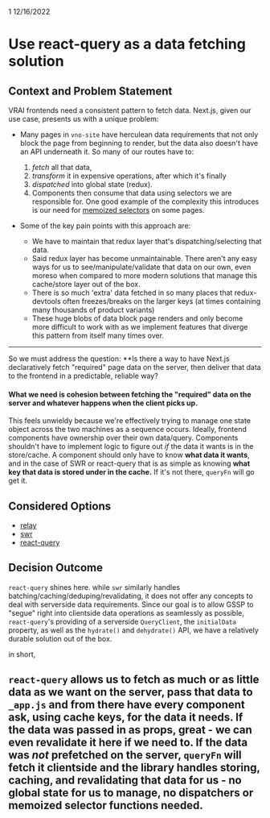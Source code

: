 1
12/16/2022

# Use react-query as a data fetching solution

## Context and Problem Statement

VRAI frontends need a consistent pattern to fetch data. Next.js, given our use case, presents us with a unique problem:

- Many pages in `vno-site` have herculean data requirements that not only block the page from beginning to render,
  but the data also doesn't have an API underneath it. So many of our routes have to:

  1.  _fetch_ all that data,
  2.  _transform_ it in expensive operations, after which it's finally
  3.  _dispatched_ into global state (redux).
  4.  Components then consume that data using selectors we are responsible for.
      One good example of the complexity this introduces is our need for [memoized selectors](https://redux.js.org/usage/deriving-data-selectors#optimizing-selectors-with-memoization) on some pages.

- Some of the key pain points with this approach are:
  - We have to maintain that redux layer that's dispatching/selecting that data.
  - Said redux layer has become unmaintainable. There aren't any easy ways for us to see/manipulate/validate that data on our own,
    even moreso when compared to more modern solutions that manage this cache/store layer out of the box.
  - There is so much 'extra' data fetched in so many places that redux-devtools often freezes/breaks on the larger keys (at times
    containing many thousands of product variants)
  - These huge blobs of data block page renders and only become more difficult to work with as we implement features that diverge
    this pattern from itself many times over.

---

So we must address the question:
\*\*Is there a way to have Next.js declaratively fetch "required" page data on the server, then deliver that data to the frontend in a predictable, reliable way?

#### What we need is cohesion between fetching the "required" data on the server and whatever happens when the client picks up.

This feels unwieldy because we're effectively trying to manage one state object across the two machines as a sequence occurs.
Ideally, frontend components have ownership over their own data/query.
Components shouldn't have to implement logic to figure out _if_ the data it wants is in the store/cache.
A component should only have to know **what data it wants**, and in the case of SWR or react-query that is
as simple as knowing **what key that data is stored under in the cache.** If it's not there, `queryFn` will go get it.

## Considered Options

- [relay](https://relay.dev/)
- [swr](https://swr.vercel.app/docs/)
- [react-query](https://tanstack.com/query/v4/docs/)

## Decision Outcome

`react-query` shines here. while `swr` similarly handles batching/caching/deduping/revalidating,
it does not offer any concepts to deal with serverside data requirements. Since our goal is to allow GSSP to "segue" right into clientside data operations as seamlessly as possible, `react-query`'s providing of a serverside `QueryClient`, the `initialData` property, as well as the `hydrate()` and `dehydrate()` API, we have a relatively durable solution out of the box.

in short,

## `react-query` allows us to fetch as much or as little data as we want on the server, pass that data to `_app.js` and from there have every component ask, using cache keys, for the data it needs. If the data was passed in as props, great - we can even revalidate it here if we need to. If the data was _not_ prefetched on the server, `queryFn` will fetch it clientside and the library handles storing, caching, and revalidating that data for us - no global state for us to manage, no dispatchers or memoized selector functions needed.
